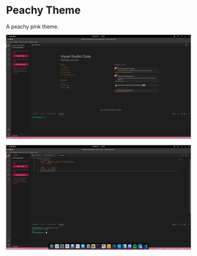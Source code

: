 # Peachy Theme

A peachy pink theme.

![](https://raw.githubusercontent.com/beamaia/peachy/main/pic1.png)

![](https://raw.githubusercontent.com/beamaia/peachy/main/pic2.png)